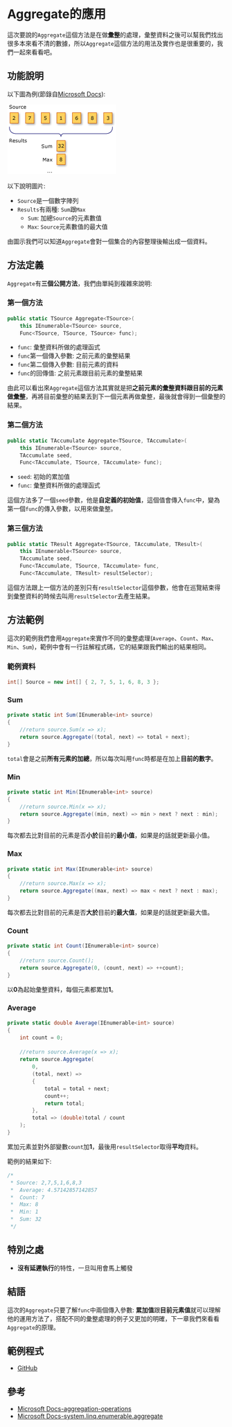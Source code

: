 # Aggregate的應用

這次要說的`Aggregate`這個方法是在做**彙整**的處理，彙整資料之後可以幫我們找出很多本來看不清的數據，所以`Aggregate`這個方法的用法及實作也是很重要的，我們一起來看看吧。

## 功能說明

以下圖為例(節錄自[Microsoft Docs](https://docs.microsoft.com/en-us/dotnet/csharp/programming-guide/concepts/linq/aggregation-operations)):

![aggregaet](image/28_HowToUseAggregate/linq_aggregation.png)

以下說明圖片:

* `Source`是一個數字陣列
* `Results`有兩種: `Sum`跟`Max`
    * `Sum`: 加總`Source`的元素數值
    * `Max`: `Source`元素數值的最大值

由圖示我們可以知道`Aggregate`會對一個集合的內容整理後輸出成一個資料。

## 方法定義

`Aggregate`有**三個公開方法**，我們由單純到複雜來說明:

### 第一個方法

```C#
public static TSource Aggregate<TSource>(
    this IEnumerable<TSource> source,
    Func<TSource, TSource, TSource> func);
```

* `func`: 彙整資料所做的處理函式
* `func`第一個傳入參數: 之前元素的彙整結果
* `func`第二個傳入參數: 目前元素的資料
* `func`的回傳值: 之前元素跟目前元素的彙整結果

由此可以看出來`Aggregate`這個方法其實就是把**之前元素的彙整資料跟目前的元素做彙整**，再將目前彙整的結果丟到下一個元素再做彙整，最後就會得到一個彙整的結果。

### 第二個方法

```C#
public static TAccumulate Aggregate<TSource, TAccumulate>(
    this IEnumerable<TSource> source,
    TAccumulate seed,
    Func<TAccumulate, TSource, TAccumulate> func);
```

* `seed`: 初始的累加值
* `func`: 彙整資料所做的處理函式

這個方法多了一個`seed`參數，他是**自定義的初始值**，這個值會傳入`func`中，變為第一個`func`的傳入參數，以用來做彙整。

### 第三個方法

```C#
public static TResult Aggregate<TSource, TAccumulate, TResult>(
    this IEnumerable<TSource> source,
    TAccumulate seed,
    Func<TAccumulate, TSource, TAccumulate> func,
    Func<TAccumulate, TResult> resultSelector);
```

這個方法跟上一個方法的差別只有`resultSelector`這個參數，他會在巡覽結束得到彙整資料的時候去叫用`resultSelector`去產生結果。

## 方法範例

這次的範例我們會用`Aggregate`來實作不同的彙整處理(`Average`、`Count`、`Max`、`Min`、`Sum`)，範例中會有一行註解程式碼，它的結果跟我們輸出的結果相同。

### 範例資料

```C#
int[] Source = new int[] { 2, 7, 5, 1, 6, 8, 3 };
```

### Sum

```C#
private static int Sum(IEnumerable<int> source)
{
    //return source.Sum(x => x);
    return source.Aggregate((total, next) => total + next);
}
```

`total`會是之前**所有元素的加總**，所以每次叫用`func`時都是在加上**目前的數字**。

### Min

```C#
private static int Min(IEnumerable<int> source)
{
    //return source.Min(x => x);
    return source.Aggregate((min, next) => min > next ? next : min);
}
```

每次都去比對目前的元素是否**小於**目前的**最小值**，如果是的話就更新最小值。

### Max

```C#
private static int Max(IEnumerable<int> source)
{
    //return source.Max(x => x);
    return source.Aggregate((max, next) => max < next ? next : max);
}
```

每次都去比對目前的元素是否**大於**目前的**最大值**，如果是的話就更新最大值。

### Count

```C#
private static int Count(IEnumerable<int> source)
{
    //return source.Count();
    return source.Aggregate(0, (count, next) => ++count);
}
```

以**0**為起始彙整資料，每個元素都累加**1**。

### Average

```C#
private static double Average(IEnumerable<int> source)
{
    int count = 0;

    //return source.Average(x => x);
    return source.Aggregate(
        0,
        (total, next) =>
        {
            total = total + next;
            count++;
            return total;
        },
        total => (double)total / count
    );
}
```

累加元素並對外部變數`count`加**1**，最後用`resultSelector`取得**平均**資料。

範例的結果如下:

```C#
/*
 * Source: 2,7,5,1,6,8,3
 *  Average: 4.57142857142857
 *  Count: 7
 *  Max: 8
 *  Min: 1
 *  Sum: 32
 */
```

## 特別之處

* **沒有延遲執行**的特性，一旦叫用會馬上觸發

## 結語

這次的`Aggregate`只要了解`func`中兩個傳入參數: **累加值**跟**目前元素值**就可以理解他的運用方法了，搭配不同的彙整處理的例子又更加的明確，下一章我們來看看`Aggregate`的原理。

## 範例程式

* [GitHub](https://github.com/peterhpchen/DigDeeperLINQ/tree/28_HowToUseAggregate/demo/28_HowToUseAggregate)

## 參考

* [Microsoft Docs-aggregation-operations](https://docs.microsoft.com/en-us/dotnet/csharp/programming-guide/concepts/linq/aggregation-operations)
* [Microsoft Docs-system.linq.enumerable.aggregate](https://docs.microsoft.com/en-us/dotnet/api/system.linq.enumerable.aggregate?view=netframework-4.7.1)
